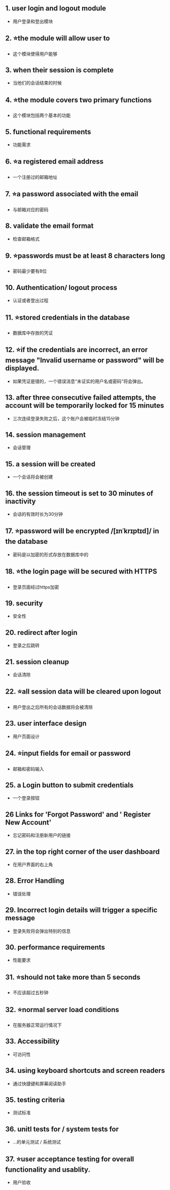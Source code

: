 ## 1. user login and logout module
- 用户登录和登出模块
## 2. ⭐the module will allow user to 
- 这个模块使得用户能够
## 3. when their session is complete
- 当他们的会话结束的时候
## 4. ⭐the module covers two primary functions
- 这个模块包括两个基本的功能
## 5. functional requirements
- 功能需求
## 6. ⭐a registered email address
- 一个注册过的邮箱地址
## 7. ⭐a password associated with the email
- 与邮箱对应的密码
## 8. validate the email format
- 检查邮箱格式
## 9. ⭐passwords must be at least 8 characters long
- 密码最少要有8位
## 10. Authentication/ logout process
- 认证或者登出过程
## 11. ⭐stored credentials in the database
- 数据库中存放的凭证
## 12. ⭐if the credentials are incorrect, an error message "Invalid username or password" will be displayed.
- 如果凭证是错的，一个错误消息“未证实的用户名或密码”将会弹出。
## 13. after three consecutive failed attempts, the account will be temporarily locked for 15 minutes
- 三次连续登录失败之后，这个账户会被临时冻结15分钟
## 14. session management
- 会话管理
## 15. a session will be created
- 一个会话将会被创建
## 16. the session timeout is set to 30 minutes of inactivity
- 会话的有效时长为30分钟
## 17. ⭐password will be encrypted /[ɪnˈkrɪptɪd]/ in the database
- 密码是以加密的形式存放在数据库中的
## 18. ⭐the login page will be secured with HTTPS
- 登录页面经过https加密
## 19. security
- 安全性
## 20. redirect after login
- 登录之后跳转
## 21. session cleanup
- 会话清除
## 22. ⭐all session data will be cleared upon logout
- 用户登出之后所有的会话数据将会被清除
## 23. user interface design
- 用户页面设计
## 24. ⭐input fields for email or password
- 邮箱和密码输入
## 25. a Login button to submit credentials
- 一个登录按钮
## 26 Links for 'Forgot Password' and ' Register New Account'
- 忘记密码和注册新用户的链接
## 27. in the top right corner of the user dashboard
- 在用户界面的右上角
## 28. Error Handling
- 错误处理
## 29. Incorrect login details will trigger a specific message
- 登录失败将会弹出特别的信息
## 30. performance requirements
- 性能要求
## 31. ⭐should not take more than 5 seconds
- 不应该超过五秒钟
## 32. ⭐normal server load conditions
- 在服务器正常运行情况下
## 33. Accessibility
- 可访问性
## 34. using keyboard shortcuts and screen readers
- 通过快捷键和屏幕阅读助手
## 35. testing criteria
- 测试标准
## 36. unitl tests for / system tests for 
- ...的单元测试 / 系统测试
## 37. ⭐user acceptance testing for overall functionality and usablity.
- 用户验收